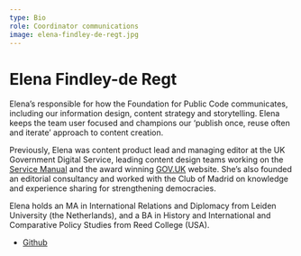 ```yaml
---
type: Bio
role: Coordinator communications
image: elena-findley-de-regt.jpg
---
```


# Elena Findley-de Regt

Elena’s responsible for how the Foundation for Public Code communicates, including our information design, content strategy and storytelling. Elena keeps the team user focused and champions our ‘publish once, reuse often and iterate’ approach to content creation.

Previously, Elena was content product lead and managing editor at the UK Government Digital Service, leading content design teams working on the [Service Manual](https://www.gov.uk/service-manual) and the award winning [GOV.UK](https://www.gov.uk/) website. She’s also founded an editorial consultancy and worked with the Club of Madrid on knowledge and experience sharing for strengthening democracies.

Elena holds an MA in International Relations and Diplomacy from Leiden University (the Netherlands), and a BA in History and International and Comparative Policy Studies from Reed College (USA).

* [Github](https://github.com/ElenaFdR)
